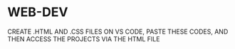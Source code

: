 # WEB-DEV
CREATE .HTML AND .CSS FILES ON VS CODE, PASTE THESE CODES, AND THEN ACCESS THE PROJECTS VIA THE HTML FILE
